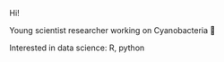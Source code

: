 Hi!

Young scientist researcher working on Cyanobacteria :green_heart:

Interested in data science: R, python
